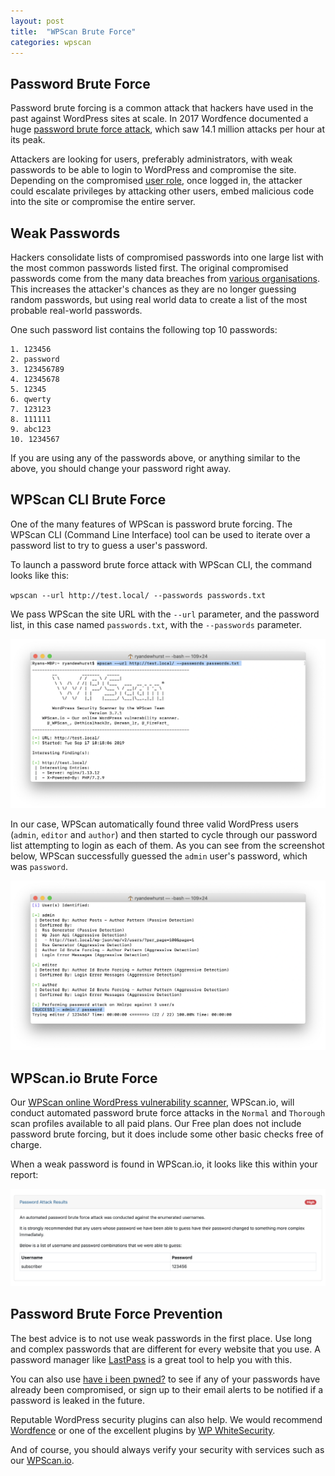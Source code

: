 ```yaml
---
layout: post
title:  "WPScan Brute Force"
categories: wpscan
---
```


## Password Brute Force

Password brute forcing is a common attack that hackers have used in the past against WordPress sites at scale. In 2017 Wordfence documented a huge [password brute force attack](https://www.wordfence.com/blog/2017/12/aggressive-brute-force-wordpress-attack/), which saw 14.1 million attacks per hour at its peak.

Attackers are looking for users, preferably administrators, with weak passwords to be able to login to WordPress and compromise the site. Depending on the compromised [user role](https://wordpress.org/support/article/roles-and-capabilities/), once logged in, the attacker could escalate privileges by attacking other users, embed malicious code into the site or compromise the entire server.

## Weak Passwords

Hackers consolidate lists of compromised passwords into one large list with the most common passwords listed first. The original compromised passwords come from the many data breaches from [various organisations](https://haveibeenpwned.com/PwnedWebsites). This increases the attacker's chances as they are no longer guessing random passwords, but using real world data to create a list of the most probable real-world passwords.

One such password list contains the following top 10 passwords:

```
1. 123456
2. password
3. 123456789
4. 12345678
5. 12345
6. qwerty
7. 123123
8. 111111
9. abc123
10. 1234567
```

If you are using any of the passwords above, or anything similar to the above, you should change your password right away.

## WPScan CLI Brute Force

One of the many features of WPScan is password brute forcing. The WPScan CLI (Command Line Interface) tool can be used to iterate over a password list to try to guess a user's password.

To launch a password brute force attack with WPScan CLI, the command looks like this:

`wpscan --url http://test.local/ --passwords passwords.txt`

We pass WPScan the site URL with the `--url` parameter, and the password list, in this case named `passwords.txt`, with the `--passwords` parameter.

![WPScan Brute Force](/assets/posts/wpscan-brute-force/wpscan-brute-force_1.png)

In our case, WPScan automatically found three valid WordPress users (`admin`, `editor` and `author`) and then started to cycle through our password list attempting to login as each of them. As you can see from the screenshot below, WPScan successfully guessed the `admin` user's password, which was `password`.

![WPScan Brute Force](/assets/posts/wpscan-brute-force/wpscan-brute-force_2.png)

## WPScan.io Brute Force

Our [WPScan online WordPress vulnerability scanner](https://wpscan.io/), WPScan.io, will conduct automated password brute force attacks in the `Normal` and `Thorough` scan profiles available to all paid plans. Our Free plan does not include password brute forcing, but it does include some other basic checks free of charge.

When a weak password is found in WPScan.io, it looks like this within your report:

![WPScan Brute Force](/assets/posts/wpscan-brute-force/wpscan-brute-force_3.png)

## Password Brute Force Prevention

The best advice is to not use weak passwords in the first place. Use long and complex passwords that are different for every website that you use. A password manager like [LastPass](https://www.lastpass.com/) is a great tool to help you with this.

You can also use [have i been pwned?](https://haveibeenpwned.com) to see if any of your passwords have already been compromised, or sign up to their email alerts to be notified if a password is leaked in the future.

Reputable WordPress security plugins can also help. We would recommend [Wordfence](https://www.wordfence.com/) or one of the excellent plugins by [WP WhiteSecurity](https://www.wpwhitesecurity.com/).

And of course, you should always verify your security with services such as our [WPScan.io](https://wpscan.io/).
